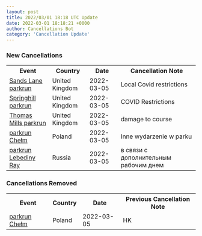 ```yaml
---
layout: post
title: 2022/03/01 18:18 UTC Update
date: 2022-03-01 18:18:21 +0000
author: Cancellations Bot
category: 'Cancellation Update'
---
```


<h3>New Cancellations</h3>
<div class='hscrollable'>
<table style='width: 100%'>
    <tr>
        <th>Event</th>
        <th>Country</th>
        <th>Date</th>
        <th>Cancellation Note</th>
    </tr>
    <tr>
        <td><a href="">Sands Lane parkrun</a></td>
        <td>United Kingdom</td>
        <td>2022-03-05</td>
        <td>Local Covid restrictions</td>
    </tr>
    <tr>
        <td><a href="">Springhill parkrun</a></td>
        <td>United Kingdom</td>
        <td>2022-03-05</td>
        <td>COVID Restrictions</td>
    </tr>
    <tr>
        <td><a href="https://www.parkrun.org.uk/thomasmills">Thomas Mills parkrun</a></td>
        <td>United Kingdom</td>
        <td>2022-03-05</td>
        <td>damage to course</td>
    </tr>
    <tr>
        <td><a href="https://www.parkrun.pl/chelm">parkrun Chełm</a></td>
        <td>Poland</td>
        <td>2022-03-05</td>
        <td>Inne wydarzenie w parku</td>
    </tr>
    <tr>
        <td><a href="https://www.parkrun.ru/lebedinyray">parkrun Lebediny Ray</a></td>
        <td>Russia</td>
        <td>2022-03-05</td>
        <td>в связи с дополнительным рабочим днем</td>
    </tr>
</table>
</div>
<h3>Cancellations Removed</h3>
<div class='hscrollable'>
<table style='width: 100%'>
    <tr>
        <th>Event</th>
        <th>Country</th>
        <th>Date</th>
        <th>Previous Cancellation Note</th>
    </tr>
    <tr>
        <td><a href="https://www.parkrun.pl/chelm">parkrun Chełm</a></td>
        <td>Poland</td>
        <td>2022-03-05</td>
        <td>HK</td>
    </tr>
</table>
</div>
